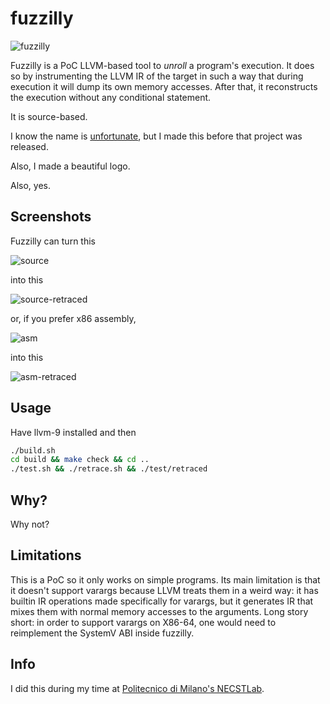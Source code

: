 # fuzzilly

![fuzzilly](https://user-images.githubusercontent.com/1985669/49517033-6d2bb380-f89b-11e8-8928-2f6668e3a133.png)

Fuzzilly is a PoC LLVM-based tool to *unroll* a program's execution.
It does so by instrumenting the LLVM IR of the target in such a way that during
execution it will dump its own memory accesses.
After that, it reconstructs the execution without any conditional statement.

It is source-based.

I know the name is
[unfortunate](https://github.com/googleprojectzero/fuzzilli), but I made this
before that project was released.

Also, I made a beautiful logo.

Also, yes.

## Screenshots

Fuzzilly can turn this

![source](https://user-images.githubusercontent.com/1985669/75091570-0ad9d400-556f-11ea-8335-7fd0ec266255.png)

into this

![source-retraced](https://user-images.githubusercontent.com/1985669/75091569-09a8a700-556f-11ea-9fd5-40579fcb76dc.png)

or, if you prefer x86 assembly,

![asm](https://user-images.githubusercontent.com/1985669/75091564-06adb680-556f-11ea-96b6-0f51432dcd58.png)

into this

![asm-retraced](https://user-images.githubusercontent.com/1985669/75091566-07dee380-556f-11ea-9217-dd692cb44456.png)

## Usage

Have llvm-9 installed and then

```sh
./build.sh
cd build && make check && cd ..
./test.sh && ./retrace.sh && ./test/retraced
```

## Why?

Why not?

## Limitations

This is a PoC so it only works on simple programs.
Its main limitation is that it doesn't support varargs because LLVM treats them
in a weird way:
it has builtin IR operations made specifically for varargs, but it generates IR
that mixes them with normal memory accesses to the arguments.
Long story short: in order to support varargs on X86-64, one would need to
reimplement the SystemV ABI inside fuzzilly.

## Info

I did this during my time at [Politecnico di Milano's NECSTLab](https://necst.it/).

